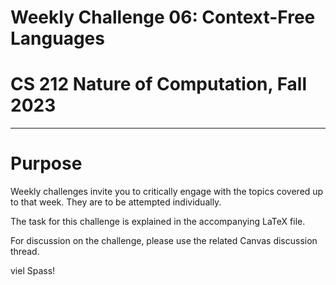 # Weekly Challenge 06: Context-Free Languages
# CS 212 Nature of Computation, Fall 2023
***

# Purpose

Weekly challenges invite you to critically engage with the topics covered up to that week. They are to be attempted individually.

The task for this challenge is explained in the accompanying LaTeX file.

For discussion on the challenge, please use the related Canvas discussion thread.

viel Spass!
